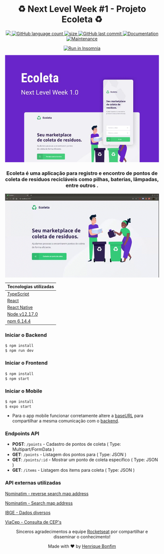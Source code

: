   <h1 align="center">♻️ Next Level Week #1 - Projeto Ecoleta ♻️</h1>

  <p align="center">
  <a href="https://github.com/hpbonfim/NLW#readme">
    <img src="https://img.shields.io/badge/version-1.0.0-blue.svg?cacheSeconds=2592000"/>
  </a>

  <a href="https://github.com/hpbonfim/NLW#readme">
    <img alt="GitHub language count" src="https://img.shields.io/github/languages/count/hpbonfim/NLW"/>
  </a>

  <a href="https://github.com/hpbonfim/NLW#readme">
    <img alt="size" src="https://img.shields.io/github/repo-size/hpbonfim/NLW"/>
  </a>

  <a href="https://github.com/hpbonfim/NLW/commits/master">
    <img alt="GitHub last commit" src="https://img.shields.io/github/last-commit/hpbonfim/NLW">
  </a>

  <a href="https://github.com/hpbonfim/NLW#readme">
    <img alt="Documentation" src="https://img.shields.io/badge/documentation-yes-brightgreen.svg" target="https://github.com/hpbonfim/NLW#readme" />
  </a>

  <a href="https://github.com/hpbonfim/NLW/graphs/commit-activity">
    <img alt="Maintenance" src="https://img.shields.io/badge/Maintained%3F-yes-green.svg" target="https://github.com/hpbonfim/NLW#readme" />
  </a>
  </p>
  <p align="center">
    <a href="https://insomnia.rest/run/?label=&uri=https://github.com/hpbonfim/NLW/backend/Ecoleta_collection.json" target="_blank">
    <img src="https://insomnia.rest/images/run.svg" alt="Run in Insomnia">
    </a>
  </p>

<p align="center">
  <a  href="https://www.figma.com/file/tC1YvNt3rCLRL0irWTS33v/Ecoleta-Booster-Copy?node-id=0%3A1">
    <img src="ecoleta.jpeg" />
  </a>
</p>
    <h3 align="center">Ecoleta é uma aplicação para registro e encontro de pontos de coleta de resíduos recicláveis como pilhas, baterias, lâmpadas, entre outros . </h3>
<p align="center">
  <a href="https://www.figma.com/file/tC1YvNt3rCLRL0irWTS33v/Ecoleta-Booster-Copy?node-id=0%3A1">
    <img src="ecoleta.gif" />
  </a>
</p>



|Tecnologias utilizadas  |
|---------|
|[TypeScript](https://www.typescriptlang.org/)     |
|[React](https://pt-br.reactjs.org/)     |
|[React Native](https://reactnative.dev/)   |
|[Node v12.17.0](https://nodejs.org/en/)     |
|[npm  6.14.4](https://www.npmjs.com/)    |




### Iniciar o Backend

``` 
$ npm install
$ npm run dev 
```

### Iniciar o Frontend

``` 
$ npm install
$ npm start
```


### Iniciar o Mobile

``` 
$ npm install
$ expo start
```
- Para o app mobile funcionar corretamente altere a [baseURL](frontend/mobile/src/services/api.ts) para compartilhar a mesma comunicação com o [backend](backend/src/config/host.ts).



### Endpoints API

- **POST**: `/points` - Cadastro de pontos de coleta ( Type: Multipart/FormData )
- **GET**: `/points` - Listagem dos pontos para ( Type: JSON )
- **GET**: `/points/:id` - Mostrar um ponto de coleta específico ( Type: JSON )
- **GET**: `/items` - Listagem dos items para coleta ( Type: JSON )

### API externas utilizadas
[Nominatim - reverse search map address](https://nominatim.org/release-docs/develop/api/Reverse/)

[Nominatim - Search map address](https://nominatim.org/release-docs/develop/api/Search/)

[IBGE - Dados diversos](https://servicodados.ibge.gov.br/api/docs/localidades?versao=1#api-_)

[ViaCep - Consulta de CEP's](https://viacep.com.br/)

<p align="center">Sinceros agradecimentos a equipe <a href="https://rocketseat.com.br/" >Rocketseat</a> por compartilhar e disseminar o conhecimento! </p>

<p align="center">Made with ❤️ by <a href="https://github.com/hpbonfim" >Henrique Bonfim</a>
